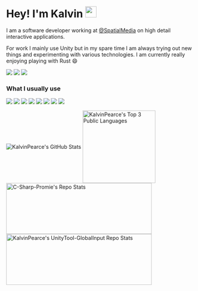 # Hey! I'm Kalvin <img src="https://raw.githubusercontent.com/MartinHeinz/MartinHeinz/master/wave.gif" width="30px">
I am a software developer working at [@SpatialMedia](https://www.spatialmedia.com.au) on high detail interactive applications.

For work I mainly use Unity but in my spare time I am always trying out new things and experimenting with various technologies.
I am currently really enjoying playing with Rust :smile:

<a href="https://twitter.com/kalvinpearce"><img src="https://img.shields.io/badge/@kalvinpearce%20-%231DA1F2.svg?&style=for-the-badge&logo=twitter&logoColor=white"/></a> <a href="https://kalvinpearce.com"><img src="https://img.shields.io/badge/kalvinpearce.com%20-%23000000.svg?&style=for-the-badge&logo=Google-Chrome&logoColor=white"/></a> <a href="mailto:kalvinpearce@gmail.com"><img src="https://img.shields.io/badge/kalvinpearce.com%20-%23c14438.svg?&style=for-the-badge&logo=Gmail&logoColor=white"/></a>

### What I usually use
<img src="https://img.shields.io/badge/gitlab%20-%23181717.svg?&style=for-the-badge&logo=gitlab&logoColor=white"/> <img src="https://img.shields.io/badge/unity%20-%23000000.svg?&style=for-the-badge&logo=unity&logoColor=white"/> <img src="https://img.shields.io/badge/react%20-%2320232a.svg?&style=for-the-badge&logo=react&logoColor=%2361DAFB"/> <img src="https://img.shields.io/badge/node.js%20-%2343853D.svg?&style=for-the-badge&logo=node.js&logoColor=white"/> <img src="https://img.shields.io/badge/firebase%20-%23039BE5.svg?&style=for-the-badge&logo=firebase"/> <img src="https://img.shields.io/badge/typescript%20-%23007ACC.svg?&style=for-the-badge&logo=typescript&logoColor=white"/> <img src="https://img.shields.io/badge/Flutter%20-%2302569B.svg?&style=for-the-badge&logo=Flutter&logoColor=white"/> <img src="https://img.shields.io/badge/AWS%20-%23FF9900.svg?&style=for-the-badge&logo=amazon-aws&logoColor=white"/>


<img align="center" src="https://github-readme-stats.vercel.app/api?username=kalvinpearce&include_all_commits=true&count_private=true&show_icons=true&theme=graywhite&custom_title=Github%20Stats" alt="KalvinPearce's GitHub Stats" /> <img height="195" align="center" src="https://github-readme-stats.vercel.app/api/top-langs/?username=kalvinpearce&exclude_repo=RayTracer-Optimization,PracType&langs_count=3&theme=graywhite&custom_title=Top%203%20Public%20Languages" alt="KalvinPearce's Top 3 Public Languages"/>
</br>
<a href="https://github.com/Real-Serious-Games/C-Sharp-Promise">
  <img height="137" width="390" align="center" src="https://github-readme-stats.vercel.app/api/pin/?username=Real-Serious-Games&repo=C-Sharp-Promise&theme=graywhite" alt="C-Sharp-Promie's Repo Stats" />
</a> 
<a href="https://github.com/kalvinpearce/UnityTool-GlobalInput">
  <img height="137" width="390" align="center" src="https://github-readme-stats.vercel.app/api/pin/?username=kalvinpearce&repo=UnityTool-GlobalInput&theme=graywhite" alt="KalvinPearce's UnityTool-GlobalInput Repo Stats" />
</a>

